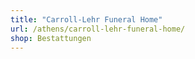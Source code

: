 ```yaml
---
title: "Carroll-Lehr Funeral Home"
url: /athens/carroll-lehr-funeral-home/
shop: Bestattungen
---
```

